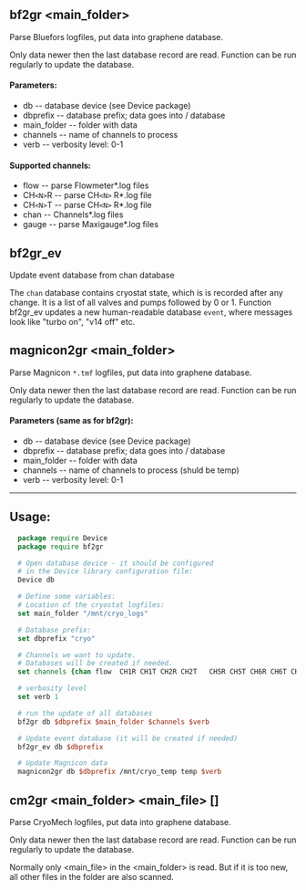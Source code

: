 ## bf2gr <db> <dbprefix> <main_folder> <channels> <verb>

Parse Bluefors logfiles, put data into graphene database.

Only data newer then the last database record are read. Function can be
run regularly to update the database.

#### Parameters:
* db          -- database device (see Device package)
* dbprefix    -- database prefix; data goes into <dbprefix>/<channel> database
* main_folder -- folder with data
* channels    -- name of channels to process
* verb        -- verbosity level: 0-1

#### Supported channels:
* flow   -- parse Flowmeter*.log files
* CH`<N>`R -- parse CH`<N>` R*.log file
* CH`<N>`T -- parse CH`<N>` R*.log file
* chan   -- Channels*.log files
* gauge  -- parse Maxigauge*.log files

## bf2gr_ev

Update event database from chan database

The `chan` database contains cryostat state, which is is recorded after
any change. It is a list of all valves and pumps followed by 0 or 1.
Function bf2gr_ev updates a new human-readable database `event`, where
messages look like "turbo on", "v14 off" etc.

## magnicon2gr <db> <dbprefix> <main_folder> <channels> <verb>

Parse Magnicon `*.tmf` logfiles, put data into graphene database.

Only data newer then the last database record are read. Function can be
run regularly to update the database.

#### Parameters (same as for bf2gr):
* db          -- database device (see Device package)
* dbprefix    -- database prefix; data goes into <dbprefix>/<channel> database
* main_folder -- folder with data
* channels    -- name of channels to process (shuld be temp)
* verb        -- verbosity level: 0-1

---
## Usage:
```tcl
  package require Device
  package require bf2gr

  # Open database device - it should be configured
  # in the Device library configuration file:
  Device db

  # Define some variables:
  # Location of the cryostat logfiles:
  set main_folder "/mnt/cryo_logs"

  # Database prefix:
  set dbprefix "cryo"

  # Channels we want to update.
  # Databases will be created if needed.
  set channels {chan flow  CH1R CH1T CH2R CH2T   CH5R CH5T CH6R CH6T CH7R CH7T }

  # verbosity level
  set verb 1

  # run the update of all databases
  bf2gr db $dbprefix $main_folder $channels $verb

  # Update event database (it will be created if needed)
  bf2gr_ev db $dbprefix

  # Update Magnicon data
  magnicon2gr db $dbprefix /mnt/cryo_temp temp $verb
```

## cm2gr <db> <dbprefix> <main_folder> <main_file> [<verb>]

Parse CryoMech logfiles, put data into graphene database.

Only data newer then the last database record are read. Function can be
run regularly to update the database.

Normally only <main_file> in the <main_folder> is read. But if
it is too new, all other files in the folder are also scanned.
